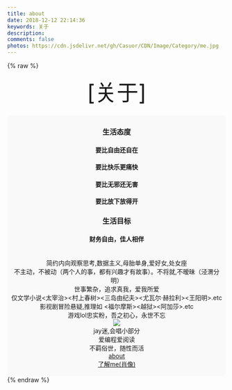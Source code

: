 ```yaml
---
title: about
date: 2018-12-12 22:14:36
keywords: 关于
description: 
comments: false
photos: https://cdn.jsdelivr.net/gh/Casuor/CDN/Image/Category/me.jpg
---
```


{% raw %}
<!-- 因为vue和botui更新导至bug,现将对话移至js下的botui中配置 -->
<div class="entry-content">
  <div class="moe-mashiro" style="text-align:center; font-size: 50px; margin-bottom: 20px;">[关于]</div>
  <div id="hello-mashiro" class="popcontainer" style="min-height: 300px; padding: 2px 6px 4px; background-color: rgba(245, 245, 245, 0.5); border-radius: 10px;">
    <center>
    <p>
    </p>
    <h3>生活态度</h3>
    <h4>要比自由还自在</h4>
      <h4>要比快乐更痛快</h4>
        <h4>要比无邪还无害</h4>
          <h4>要比放下放得开</h4>

  <h3>生活目标</h3>
    <h4>财务自由，佳人相伴</h4>
    <p>
    <br>
    简约内向观察思考,数据主义,母胎单身,爱好女,处女座<br>
    不主动，不被动（两个人的事，都有兴趣才有故事）。不将就,不暧昧（泾渭分明）<br>
   	世事繁杂，追求真我，爱我所爱<br>
    仅文学小说<太宰治><村上春树><三岛由纪夫><尤瓦尔·赫拉利><王阳明>.etc<br>
    影视剧冒险悬疑,推理如 <福尔摩斯><越狱><阿加莎>.etc<br>
    游戏lol忠实粉，吾之初心，永世不忘<br>
    <img src="https://cdn.jsdelivr.net/gh/Casuor/CDN/Extra/yasuo.png">
    <br>
    jay迷,会唱小部分<br>
    爱编程爱阅读<br>
    不羁俗世，随性而活<br>
    <a href="https://casuor.carrd.co/">about</a><br>
    <a href="https://cdn.jsdelivr.net/gh/Casuor/CDN/Image/me.jpg">了解me(肖像)</a>
    </p>
    </center>
    <bot-ui></botui>
  </div>
</div>
{% endraw %}
